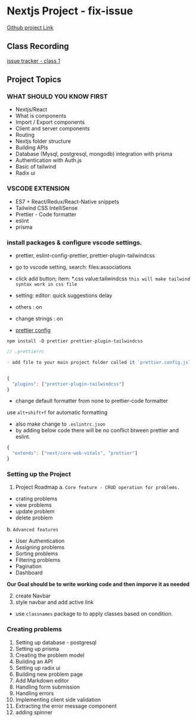 # Nextjs Project - fix-issue

[Github project Link](https://github.com/369webforall/fix-issue)

## Class Recording
[issue tracker - class 1](https://youtu.be/Q2tWxNqfUtM)

## Project Topics

### WHAT SHOULD YOU KNOW FIRST

- Nextjs/React
- What is components
- Import / Export components
- Client and server components
- Routing
- Nextjs folder structure
- Building APIs
- Database (Mysql, postgresql, mongodb) integration with prisma
- Authentication with Auth.js
- Basic of tailwind
- Radix ui

### VSCODE EXTENSION

- ES7 + React/Redux/React-Native snippets
- Tailwind CSS IntelliSense
- Prettier - Code formatter
- eslint
- prisma

### install packages & configure vscode settings.

- prettier, eslint-config-prettier, prettier-plugin-tailwindcss

- go to vscode setting, search: files:associations
- click add button; item: \*.css value:tailwindcss
  `this will make tailwind syntax work in css file`
- setting: editor: quick suggestions delay
- others : on
- change strings : on

- [prettier config](https://github.com/tailwindlabs/prettier-plugin-tailwindcss)

`npm install -D prettier prettier-plugin-tailwindcss`

```js
// .prettierrc

- add file to your main project folder called it `prettier.config.js`


{
  "plugins": ["prettier-plugin-tailwindcss"]
}

```

- change default formatter from none to prettier-code formatter

use `alt+shift+f` for automatic formatting

- also make change to `.eslintrc.json`
- by adding below code there will be no conflict btween prettier and eslint.

```js
{
  "extends": ["next/core-web-vitals", "prettier"]
}

```

### Setting up the Project

1. Project Roadmap
   a. `Core feature - CRUD operation for problems.`

- crating problems
- view problems
- update problem
- delete problem

b. `Advanced features`

- User Authentication
- Assigning problems
- Sorting problems
- Filtering problems
- Pagination
- Dashboard

**Our Goal should be to write working code and then imporve it as needed**

2. create Navbar
3. style navbar and add active link 
- use `classnames` package to to apply classes based on condition.

### Creating problems

1. Setting up database - postgresql
2. Setting up prisma
3. Creating the problem model
4. Building an API
5. Setting up radix ui
6. Building new problem page
7. Add Markdown editor
8. Handling form submission
9. Handling errors
10. Implementing client side validation
11. Extracting the error message component
12. adding spinner
